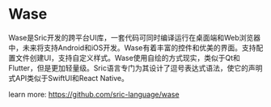 
# Wase

Wase是Sric开发的跨平台UI库，一套代码可同时编译运行在桌面端和Web浏览器中，未来将支持Android和iOS开发。Wase有着丰富的控件和优美的界面。支持配置文件创建UI，支持自定义样式。Wase使用自绘的方式现实，类似于Qt和Flutter，但是更加轻量级。Sric语言专门为其设计了逗号表达式语法，使它的声明式API类似于SwiftUI和React Native。

learn more: https://github.com/sric-language/wase
